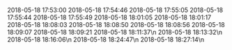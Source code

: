 2018-05-18 17:53:00
2018-05-18 17:54:46
2018-05-18 17:55:05
2018-05-18 17:55:44
2018-05-18 17:55:49
2018-05-18 18:01:05
2018-05-18 18:01:17
2018-05-18 18:08:03
2018-05-18 18:08:50
2018-05-18 18:08:56
2018-05-18 18:09:07
2018-05-18 18:09:21
2018-05-18 18:11:37\n
2018-05-18 18:13:32\n
2018-05-18 18:16:06\n
2018-05-18 18:24:47\n
2018-05-18 18:27:14\n
